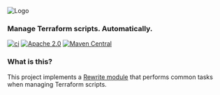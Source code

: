 ![Logo](https://github.com/openrewrite/rewrite/raw/main/doc/logo-oss.png)
### Manage Terraform scripts. Automatically.

[![ci](https://github.com/openrewrite/rewrite-terraform/actions/workflows/ci.yml/badge.svg)](https://github.com/openrewrite/rewrite-terraform/actions/workflows/ci.yml)
[![Apache 2.0](https://img.shields.io/github/license/openrewrite/rewrite-terraform.svg)](https://www.apache.org/licenses/LICENSE-2.0)
[![Maven Central](https://img.shields.io/maven-central/v/org.openrewrite.recipe/rewrite-terraform.svg)](https://mvnrepository.com/artifact/org.openrewrite.recipe/rewrite-terraform)

### What is this?

This project implements a [Rewrite module](https://github.com/openrewrite/rewrite) that performs common tasks when managing Terraform scripts.
